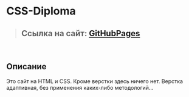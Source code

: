 # CSS-Diploma

> ## Ссылка на сайт: [**GitHubPages**][GitHubPages]

</br>


## Описание
Это сайт на HTML и CSS. Кроме верстки здесь ничего нет. Верстка адаптивная, без применения каких-либо методологий...

[GitHubPages]: <https://kirillkazakoff.github.io/Blog-CSS/>